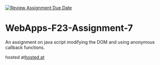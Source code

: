[![Review Assignment Due Date](https://classroom.github.com/assets/deadline-readme-button-24ddc0f5d75046c5622901739e7c5dd533143b0c8e959d652212380cedb1ea36.svg)](https://classroom.github.com/a/Kv-XePEp)
# WebApps-F23-Assignment-7
An assignment on java script modifying the DOM and using anonymous callback functions.

hosted at[hosted at](  https://44-563-webapps-f23.github.io/44563-webapps-f23-assignment7-nannehussain/pirate.html)